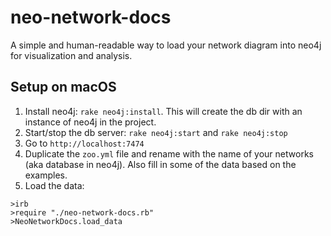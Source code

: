 # neo-network-docs

A simple and human-readable way to load your network diagram into neo4j for visualization and analysis.

## Setup on macOS

1. Install neo4j: `rake neo4j:install`. This will create the db dir with an instance of neo4j in the project.
2. Start/stop the db server: `rake neo4j:start` and `rake neo4j:stop`
3. Go to `http://localhost:7474`
4. Duplicate the `zoo.yml` file and rename with the name of your networks (aka database in neo4j). Also fill in some of the data based on the examples.
5. Load the data:

```
>irb
>require "./neo-network-docs.rb"
>NeoNetworkDocs.load_data
```
